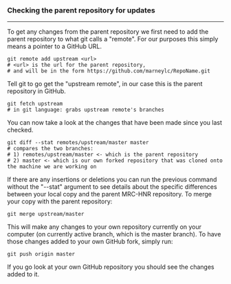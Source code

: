 ### Checking the parent repository for updates
--------------------------------------------------

To get any changes from the parent repository we first need to add the parent repository to what git calls a "remote". For our purposes this simply means a pointer to a GitHub URL.

``` git
git remote add upstream <url>
# <url> is the url for the parent repository, 
# and will be in the form https://github.com/marneylc/RepoName.git
```

Tell git to go get the "upstream remote", in our case this is the parent repository in GitHub.

``` git
git fetch upstream
# in git language: grabs upstream remote's branches
```

You can now take a look at the changes that have been made since you last checked.

``` git
git diff --stat remotes/upstream/master master
# compares the two branches:
# 1) remotes/upstream/master <- which is the parent repository
# 2) master <- which is our own forked repository that was cloned onto the machine we are working on
```

If there are any insertions or deletions you can run the previous command without the "--stat" argument to see details about the specific differences between your local copy and the parent MRC-HNR repository. To merge your copy with the parent repository:

``` git
git merge upstream/master
```

This will make any changes to your own repository currently on your computer (on currently active branch, which is the master branch). To have those changes added to your own GitHub fork, simply run:

``` git 
git push origin master
```

If you go look at your own GitHub repository you should see the changes added to it.
